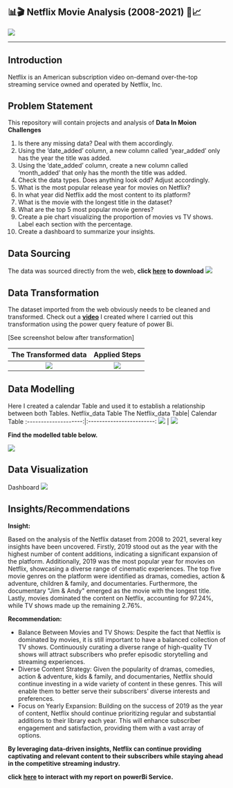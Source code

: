 ## 📊🎬 Netflix Movie Analysis (2008-2021) 🎥📈
![](Intro.png)

---

## Introduction
Netflix is an American subscription video on-demand over-the-top streaming service owned and operated by Netflix, Inc.

## Problem Statement
This repository will contain projects and analysis of **Data In Moion Challenges**
1. Is there any missing data? Deal with them accordingly.
2. Using the ‘date_added’ column, a new column called ‘year_added’ only has the year the title was added.
3. Using the ‘date_added’ column, create a new column called ‘month_added’ that only has the month the title was added.
4. Check the data types. Does anything look odd? Adjust accordingly.
5. What is the most popular release year for movies on Netflix?
6. In what year did Netflix add the most content to its platform?
7. What is the movie with the longest title in the dataset?
8. What are the top 5 most popular movie genres?
9. Create a pie chart visualizing the proportion of movies vs TV shows. Label each section with the percentage.
10. Create a dashboard to summarize your insights.

## Data Sourcing
The data was sourced directly from the web, **click [here](https://raw.githubusercontent.com/kedeisha1/Challenges/main/netflix_titles.csv) to download**
![](Getdata.png)
## Data Transformation
The dataset imported from the web obviously needs to be cleaned and transformed. Check out a **[video](https://www.youtube.com/watch?v=sHbrShGN6VE&t=8s)** I created where I carried out this transformation using the power query feature of power Bi.

[See screenshot below after transformation]

 The Transformed data | Applied Steps
:--------------------:|:------------------------:
![](Cleandata.png)    | ![](Appliedsteps.png)

## Data Modelling
Here I created a calendar Table and used it to establish a relationship between both Tables.
Netflix_data Table
The Netflix_data Table| Calendar Table
:--------------------:|:------------------------:
![](netflix_data.png) | ![](calendar.png)

**Find the modelled table below.** 

![](modelling.png)


## Data Visualization

Dashboard
![](Dashboard.png)

## Insights/Recommendations

**Insight:**

Based on the analysis of the Netflix dataset from 2008 to 2021, several key insights have been uncovered. Firstly, 2019 stood out as the year with the highest number of content additions, indicating a significant expansion of the platform. Additionally, 2019 was the most popular year for movies on Netflix, showcasing a diverse range of cinematic experiences. The top five movie genres on the platform were identified as dramas, comedies, action & adventure, children & family, and documentaries. Furthermore, the documentary "Jim & Andy" emerged as the movie with the longest title. Lastly, movies dominated the content on Netflix, accounting for 97.24%, while TV shows made up the remaining 2.76%.

**Recommendation:**
- Balance Between Movies and TV Shows: Despite the fact that Netflix is dominated by movies, it is still important to have a balanced collection of TV shows. Continuously curating a diverse range of high-quality TV shows will attract subscribers who prefer episodic storytelling and streaming experiences.
- Diverse Content Strategy: Given the popularity of dramas, comedies, action & adventure, kids & family, and documentaries, Netflix should continue investing in a wide variety of content in these genres. This will enable them to better serve their subscribers' diverse interests and preferences.
- Focus on Yearly Expansion: Building on the success of 2019 as the year of content, Netflix should continue prioritizing regular and substantial additions to their library each year. This will enhance subscriber engagement and satisfaction, providing them with a vast array of options.


**By leveraging data-driven insights, Netflix can continue providing captivating and relevant content to their subscribers while staying ahead in the competitive streaming industry.**

**click [here](https://tinyurl.com/2yntyje7) to interact with my report on powerBi Service.**
